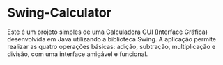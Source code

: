 # Swing-Calculator
Este é um projeto simples de uma Calculadora GUI (Interface Gráfica) desenvolvida em Java utilizando a biblioteca Swing.  A aplicação permite realizar as quatro operações básicas: adição, subtração, multiplicação e divisão, com uma interface amigável e funcional.
